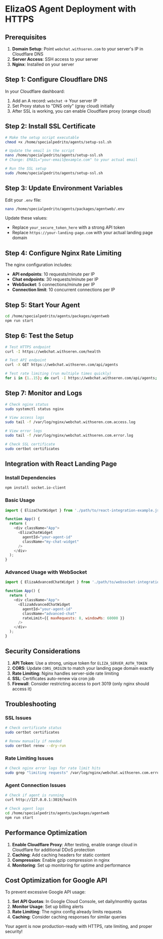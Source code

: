 # ElizaOS Agent Deployment with HTTPS

## Prerequisites

1. **Domain Setup**: Point `webchat.withseren.com` to your server's IP in Cloudflare DNS
2. **Server Access**: SSH access to your server
3. **Nginx**: Installed on your server

## Step 1: Configure Cloudflare DNS

In your Cloudflare dashboard:
1. Add an A record: `webchat` → Your server IP
2. Set Proxy status to "DNS only" (gray cloud) initially
3. After SSL is working, you can enable Cloudflare proxy (orange cloud)

## Step 2: Install SSL Certificate

```bash
# Make the setup script executable
chmod +x /home/specialpedrito/agents/setup-ssl.sh

# Update the email in the script
nano /home/specialpedrito/agents/setup-ssl.sh
# Change: EMAIL="your-email@example.com" to your actual email

# Run the SSL setup
sudo /home/specialpedrito/agents/setup-ssl.sh
```

## Step 3: Update Environment Variables

Edit your `.env` file:
```bash
nano /home/specialpedrito/agents/packages/agentweb/.env
```

Update these values:
- Replace `your_secure_token_here` with a strong API token
- Replace `https://your-landing-page.com` with your actual landing page domain

## Step 4: Configure Nginx Rate Limiting

The nginx configuration includes:
- **API endpoints**: 10 requests/minute per IP
- **Chat endpoints**: 30 requests/minute per IP  
- **WebSocket**: 5 connections/minute per IP
- **Connection limit**: 10 concurrent connections per IP

## Step 5: Start Your Agent

```bash
cd /home/specialpedrito/agents/packages/agentweb
npm run start
```

## Step 6: Test the Setup

```bash
# Test HTTPS endpoint
curl -I https://webchat.withseren.com/health

# Test API endpoint
curl -X GET https://webchat.withseren.com/api/agents

# Test rate limiting (run multiple times quickly)
for i in {1..15}; do curl -I https://webchat.withseren.com/api/agents; done
```

## Step 7: Monitor and Logs

```bash
# Check nginx status
sudo systemctl status nginx

# View access logs
sudo tail -f /var/log/nginx/webchat.withseren.com.access.log

# View error logs
sudo tail -f /var/log/nginx/webchat.withseren.com.error.log

# Check SSL certificate
sudo certbot certificates
```

## Integration with React Landing Page

### Install Dependencies

```bash
npm install socket.io-client
```

### Basic Usage

```javascript
import { ElizaChatWidget } from './path/to/react-integration-example.js';

function App() {
  return (
    <div className="App">
      <ElizaChatWidget 
        agentId="your-agent-id"
        className="my-chat-widget"
      />
    </div>
  );
}
```

### Advanced Usage with WebSocket

```javascript
import { ElizaAdvancedChatWidget } from './path/to/websocket-integration.js';

function App() {
  return (
    <div className="App">
      <ElizaAdvancedChatWidget 
        agentId="your-agent-id"
        className="advanced-chat"
        rateLimit={{ maxRequests: 8, windowMs: 60000 }}
      />
    </div>
  );
}
```

## Security Considerations

1. **API Token**: Use a strong, unique token for `ELIZA_SERVER_AUTH_TOKEN`
2. **CORS**: Update `CORS_ORIGIN` to match your landing page domain exactly
3. **Rate Limiting**: Nginx handles server-side rate limiting
4. **SSL**: Certificates auto-renew via cron job
5. **Firewall**: Consider restricting access to port 3019 (only nginx should access it)

## Troubleshooting

### SSL Issues
```bash
# Check certificate status
sudo certbot certificates

# Renew manually if needed
sudo certbot renew --dry-run
```

### Rate Limiting Issues
```bash
# Check nginx error logs for rate limit hits
sudo grep "limiting requests" /var/log/nginx/webchat.withseren.com.error.log
```

### Agent Connection Issues
```bash
# Check if agent is running
curl http://127.0.0.1:3019/health

# Check agent logs
cd /home/specialpedrito/agents/packages/agentweb
npm run start
```

## Performance Optimization

1. **Enable Cloudflare Proxy**: After testing, enable orange cloud in Cloudflare for additional DDoS protection
2. **Caching**: Add caching headers for static content
3. **Compression**: Enable gzip compression in nginx
4. **Monitoring**: Set up monitoring for uptime and performance

## Cost Optimization for Google API

To prevent excessive Google API usage:

1. **Set API Quotas**: In Google Cloud Console, set daily/monthly quotas
2. **Monitor Usage**: Set up billing alerts
3. **Rate Limiting**: The nginx config already limits requests
4. **Caching**: Consider caching responses for similar queries

Your agent is now production-ready with HTTPS, rate limiting, and proper security!